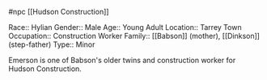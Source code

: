 #npc [[Hudson Construction]]

Race:: Hylian
Gender:: Male
Age:: Young Adult
Location:: Tarrey Town
Occupation:: Construction Worker
Family:: [[Babson]] (mother), [[Dinkson]] (step-father)
Type:: Minor

Emerson is one of Babson's older twins and construction worker for Hudson Construction.
